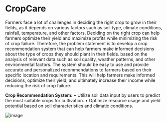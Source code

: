 # CropCare

Farmers face a lot of challenges in deciding the right crop to grow in their fields, as it depends on various factors such as soil type, climate conditions, rainfall, temperature, and other factors. Deciding on the right crop can help farmers optimize their yield and maximize profits while minimizing the risk of crop failure. Therefore, the problem statement is to develop a crop recommendation system that can help farmers make informed decisions about the type of crops they should plant in their fields. based on the analysis of relevant data such as soil quality, weather patterns, and other environmental factors. The system should be easy to use and provide accurate and personalized recommendations to farmers based on their specific location and requirements. This will help farmers make informed decisions, optimize their yield, and ultimately increase their income while reducing the risk of crop failure.

**Crop Recommendation System:**
• Utilize soil data input by users to predict the most suitable crops for cultivation.
• Optimize resource usage and yield potential based on soil characteristics and climatic
conditions.

![image](https://github.com/user-attachments/assets/f00b822b-6c38-44f5-89c3-038db36a74d6)
